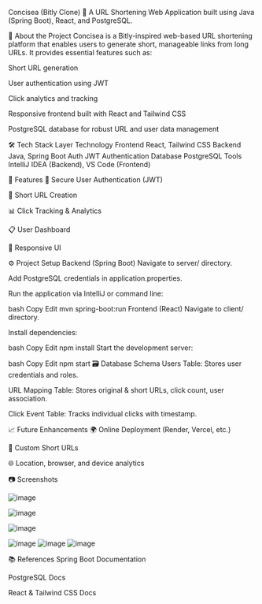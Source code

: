 Concisea (Bitly Clone) 🔗
A URL Shortening Web Application built using Java (Spring Boot), React, and PostgreSQL.

📌 About the Project
Concisea is a Bitly-inspired web-based URL shortening platform that enables users to generate short, manageable links from long URLs. It provides essential features such as:

Short URL generation

User authentication using JWT

Click analytics and tracking

Responsive frontend built with React and Tailwind CSS

PostgreSQL database for robust URL and user data management

🛠️ Tech Stack
Layer	Technology
Frontend	React, Tailwind CSS
Backend	Java, Spring Boot
Auth	JWT Authentication
Database	PostgreSQL
Tools	IntelliJ IDEA (Backend), VS Code (Frontend)

🚀 Features
🔐 Secure User Authentication (JWT)

🔗 Short URL Creation

📊 Click Tracking & Analytics

📋 User Dashboard

📱 Responsive UI

⚙️ Project Setup
Backend (Spring Boot)
Navigate to server/ directory.

Add PostgreSQL credentials in application.properties.

Run the application via IntelliJ or command line:

bash
Copy
Edit
mvn spring-boot:run
Frontend (React)
Navigate to client/ directory.

Install dependencies:

bash
Copy
Edit
npm install
Start the development server:

bash
Copy
Edit
npm start
🗃️ Database Schema
Users Table: Stores user credentials and roles.

URL Mapping Table: Stores original & short URLs, click count, user association.

Click Event Table: Tracks individual clicks with timestamp.

📈 Future Enhancements
🌍 Online Deployment (Render, Vercel, etc.)

🎯 Custom Short URLs

🌐 Location, browser, and device analytics

📷 Screenshots

![image](https://github.com/user-attachments/assets/3c7be402-7ace-4a8f-92b3-10b0f33cc3fb)

![image](https://github.com/user-attachments/assets/9e22799a-c6a5-4055-acf8-56cfd515dcb8)


![image](https://github.com/user-attachments/assets/8885b87b-ef59-4a5f-ae76-a47d48269c5e)

![image](https://github.com/user-attachments/assets/0ecf7acd-6e62-4dd3-b2c4-1c2090315826)
![image](https://github.com/user-attachments/assets/cce6d496-aace-44a0-9cc5-d801136b1490)
![image](https://github.com/user-attachments/assets/8d9fdab7-80d1-447c-a3ad-4169fbf0d484)


📚 References
Spring Boot Documentation

PostgreSQL Docs

React & Tailwind CSS Docs


